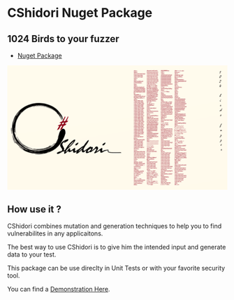 # CShidori Nuget Package

## 1024 Birds to your fuzzer

* [Nuget Package](https://www.nuget.org/packages/CShidori/)

![Banner](CShidori/CShidori.png)

## How use it ?

CShidori combines mutation and generation techniques to help you to find vulnerabilites in any applicaitons.

The best way to use CShidori is to give him the intended input and generate data to your test.

This package can be use direclty in Unit Tests or with your favorite security tool.

You can find a [Demonstration Here](https://github.com/Aif4thah/CShidori).